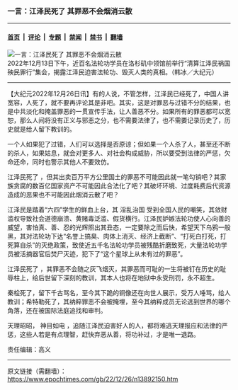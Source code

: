 ### 一言：江泽民死了 其罪恶不会烟消云散

---

#### [首页](../../../..?n13892150) &nbsp;|&nbsp; [评论](../../../../../epoch-comment?n13892150) &nbsp;|&nbsp; [专题](../../../../../epoch-special?n13892150) &nbsp;|&nbsp; [禁闻](../../../../../epoch-news?n13892150) &nbsp;|&nbsp; [禁书](../../../../../books?n13892150) &nbsp;|&nbsp; [翻墙](https://github.com/gfw-breaker/nogfw/blob/master/README.md?n13892150)


<div><img alt="一言：江泽民死了 其罪恶不会烟消云散" class="attachment-djy_600_400 size-djy_600_400 wp-post-image" src="https://i.epochtimes.com/assets/uploads/2022/12/id13884316-2-2-600x400.jpg"/>
<div class="caption">
 2022年12月13日下午，近百名法轮功学员在洛杉矶中领馆前举行“清算江泽民祸国殃民罪行”集会，揭露江泽民迫害法轮功、毁灭人类的真相。（韩冰／大纪元）
</div></div><hr/><div class="post_content" id="artbody" itemprop="articleBody">
 <!-- article content begin -->
 <p>
  【大纪元2022年12月26日讯】有的人说，不管怎样，江泽民已经死了，中国人讲宽容，人死了，就不要再评论其是非吧。其实，这是对罪恶与过错不分的结果，也是中共淡化和掩盖罪恶的一贯宣传手法，让人善恶不分。如果所有的罪恶都可以宽恕，那么人间将没有正义与邪恶之分，也不需要法律了，也不需要记录历史了，历史就是给人留下教训的。
 </p>
 <p>
  一个人如果犯了过错，人们可以选择是否原谅；但如果一个人杀了人，甚至还不断的杀人，如果姑息，就会对更多人、对社会构成威胁，所以要受到法律的严惩，欠命还命，同时也警示其他人不要效仿。
 </p>
 <p>
  <ok href="https://www.epochtimes.com/gb/tag/%E6%B1%9F%E6%B3%BD%E6%B0%91%E6%AD%BB%E4%BA%86.html">
   江泽民死了
  </ok>
  ，但其出卖百万平方公里国土的罪恶不可能因此就一笔勾销吧？其家族贪腐的数百亿国家资产不可能因此合法化了吧？其破坏环境、过度耗费后代资源造成的恶果也不可能因此烟消云散了吧？
 </p>
 <p>
  江泽民是踏着“六四”学生的鲜血上台，其
  <ok href="https://www.epochtimes.com/gb/tag/%E6%B7%AB%E4%B9%B1%E6%B2%BB%E5%9B%BD.html">
   淫乱治国
  </ok>
  受到全国人民的嘲笑，其敛财滥权导致社会道德崩溃、黄赌毒泛滥、假货横行。江泽民妒嫉法轮功使人心向善的威望，害怕真、善、忍的光辉照出其丑态，一定要除之而后快，希望天下乌鸦一般黑，其对法轮功下达“名誉上搞臭、肉体上消灭、经济上截断”、“打死白打死，打死算自杀”的灭绝政策，致使近五千名法轮功学员被残酷折磨致死，大量法轮功学员被活摘器官后焚尸灭迹，犯下了“这个星球上从未有过的罪恶”。
 </p>
 <p>
  <ok href="https://www.epochtimes.com/gb/tag/%E6%B1%9F%E6%B3%BD%E6%B0%91%E6%AD%BB%E4%BA%86.html">
   江泽民死了
  </ok>
  ，其罪恶不会随之灰飞烟灭，其罪恶而可耻的一生将被钉在历史的耻辱柱上，给后世留下深刻的教训，其本人也将在地狱中永受刑罚，永不超生。
 </p>
 <p>
  秦桧死了，留下千古骂名，至今其下跪的铜像还在向世人展示，受万人唾骂，给人教训；希特勒死了，其纳粹罪恶不会被掩埋，至今其纳粹成员无论逃到世界的哪个角落，还在被国际法庭追找和审判。
 </p>
 <p>
  天理昭昭，
  <ok href="https://www.epochtimes.com/gb/tag/%E7%A5%9E%E7%9B%AE%E5%A6%82%E7%94%B5.html">
   神目如电
  </ok>
  ，追随江泽民迫害好人的人，都将难逃天理报应和法律的严惩，这些人若是有点理智，赶快弃恶从善，将功补过，才是唯一退路。
 </p>
 <p>
  责任编辑：高义
 </p>
 <!-- article content end -->
 <div id="below_article_ad">
 </div>
</div>


---

原文链接（需翻墙）：https://www.epochtimes.com/gb/22/12/26/n13892150.htm